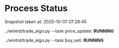 # Process Status

Snapshot taken at: 2025-10-07 07:29:45

../wintrd/trade_algo.py --task price_update: **RUNNING**

../wintrd/trade_algo.py --task buy_sell: **RUNNING**

